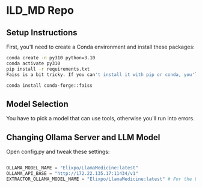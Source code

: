 # ILD_MD Repo

## Setup Instructions
First, you'll need to create a Conda environment and install these packages:

```Bash
conda create -n py310 python=3.10
conda activate py310
pip install -r requirements.txt
Faiss is a bit tricky. If you can't install it with pip or conda, you'll need to use the method recommended by the official Conda team:
```

```Bash
conda install conda-forge::faiss
```

## Model Selection
You have to pick a model that can use tools, otherwise you'll run into errors.

## Changing Ollama Server and LLM Model
Open config.py and tweak these settings:

```Python

OLLAMA_MODEL_NAME = "Elixpo/LlamaMedicine:latest"
OLLAMA_API_BASE = "http://172.22.135.17:11434/v1"
EXTRACTOR_OLLAMA_MODEL_NAME = "Elixpo/LlamaMedicine:latest" # For the Langchain-based
```